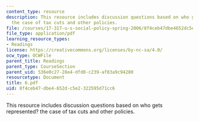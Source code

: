 ```yaml
---
content_type: resource
description: This resource includes discussion questions based on who gets represented?
  the case of tax cuts and other policies.
file: /courses/17-317-u-s-social-policy-spring-2006/8f4ceb47dbe4652dc5e2322595d71cc6_6.pdf
file_type: application/pdf
learning_resource_types:
- Readings
license: https://creativecommons.org/licenses/by-nc-sa/4.0/
ocw_type: OCWFile
parent_title: Readings
parent_type: CourseSection
parent_uid: 536e0c27-28e4-dfd0-c239-af83a9c94280
resourcetype: Document
title: 6.pdf
uid: 8f4ceb47-dbe4-652d-c5e2-322595d71cc6
---
```

This resource includes discussion questions based on who gets represented? the case of tax cuts and other policies.